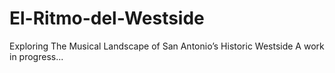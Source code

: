 # El-Ritmo-del-Westside
Exploring The Musical Landscape of San Antonio’s Historic Westside
A work in progress... 
